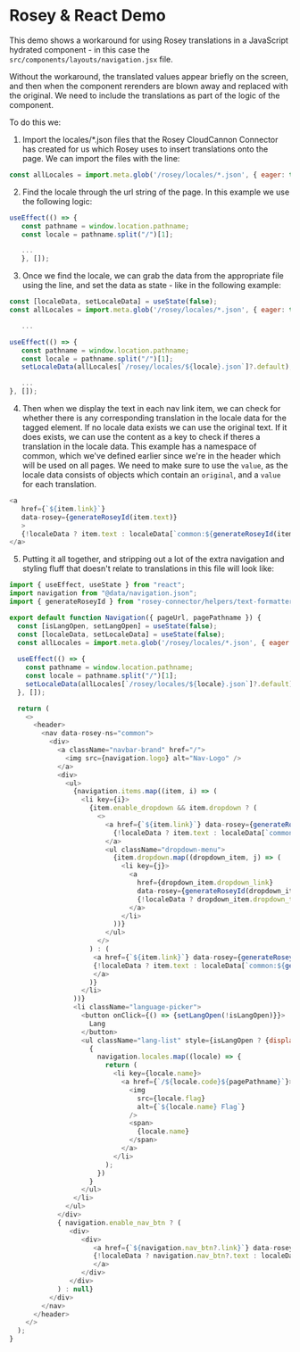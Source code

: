 # Rosey & React Demo

This demo shows a workaround for using Rosey translations in a JavaScript hydrated component - in this case the `src/components/layouts/navigation.jsx` file.

Without the workaround, the translated values appear briefly on the screen, and then when the component rerenders are blown away and replaced with the original. We need to include the translations as part of the logic of the component.

To do this we:

1. Import the locales/*.json files that the Rosey CloudCannon Connector has created for us which Rosey uses to insert translations onto the page. We can import the files with the line:
```javascript
const allLocales = import.meta.glob('/rosey/locales/*.json', { eager: true });
```
2. Find the locale through the url string of the page. In this example we use the following logic:
```javascript
useEffect(() => {
   const pathname = window.location.pathname;
   const locale = pathname.split("/")[1];

   ...
   }, []);
```
3. Once we find the locale, we can grab the data from the appropriate file using the line, and set the data as state - like in the following example:
```javascript
const [localeData, setLocaleData] = useState(false);
const allLocales = import.meta.glob('/rosey/locales/*.json', { eager: true });

   ...

useEffect(() => {
   const pathname = window.location.pathname;
   const locale = pathname.split("/")[1];
   setLocaleData(allLocales[`/rosey/locales/${locale}.json`]?.default);

   ...
}, []);

```
4. Then when we display the text in each nav link item, we can check for whether there is any corresponding translation in the locale data for the tagged element. If no locale data exists we can use the original text. If it does exists, we can use the content as a key to check if theres a translation in the locale data. This example has a namespace of common, which we've defined earlier since we're in the header which will be used on all pages. We need to make sure to use the `value`, as the locale data consists of objects which contain an `original`, and a `value` for each translation.

```javascript
<a
   href={`${item.link}`}
   data-rosey={generateRoseyId(item.text)}
   >
   {!localeData ? item.text : localeData[`common:${generateRoseyId(item.text)}`]?.value}
</a>
```

5. Putting it all together, and stripping out a lot of the extra navigation and styling fluff that doesn't relate to translations in this file will look like:

```javascript
import { useEffect, useState } from "react";
import navigation from "@data/navigation.json";
import { generateRoseyId } from "rosey-connector/helpers/text-formatters.mjs"

export default function Navigation({ pageUrl, pagePathname }) {
  const [isLangOpen, setLangOpen] = useState(false);
  const [localeData, setLocaleData] = useState(false);
  const allLocales = import.meta.glob('/rosey/locales/*.json', { eager: true });
  
  useEffect(() => {
    const pathname = window.location.pathname;
    const locale = pathname.split("/")[1];
    setLocaleData(allLocales[`/rosey/locales/${locale}.json`]?.default);
  }, []);

  return (
    <>
      <header>
        <nav data-rosey-ns="common">
          <div>
            <a className="navbar-brand" href="/">
              <img src={navigation.logo} alt="Nav-Logo" />
            </a>
            <div>
              <ul>
                {navigation.items.map((item, i) => (
                  <li key={i}>
                    {item.enable_dropdown && item.dropdown ? (
                      <>
                        <a href={`${item.link}`} data-rosey={generateRoseyId(item.text)}>
                          {!localeData ? item.text : localeData[`common:${generateRoseyId(item.text)}`]?.value}
                        </a>
                        <ul className="dropdown-menu">
                          {item.dropdown.map((dropdown_item, j) => (
                            <li key={j}>
                              <a
                                href={dropdown_item.dropdown_link}
                                data-rosey={generateRoseyId(dropdown_item.dropdown_text)}>
                                {!localeData ? dropdown_item.dropdown_text : localeData[`common:${generateRoseyId(dropdown_item.dropdown_text)}`]?.value}
                              </a>
                            </li>
                          ))}
                        </ul>
                      </>
                    ) : (
                     <a href={`${item.link}`} data-rosey={generateRoseyId(item.text)}>
                     {!localeData ? item.text : localeData[`common:${generateRoseyId(item.text)}`]?.value}
                     </a>
                    )}
                  </li>
                ))}
                <li className="language-picker">
                  <button onClick={() => {setLangOpen(!isLangOpen)}}>
                    Lang
                  </button>
                  <ul className="lang-list" style={isLangOpen ? {display: "flex"} : {display: "none"}}>
                    {
                      navigation.locales.map((locale) => {
                        return (
                          <li key={locale.name}>
                            <a href={`/${locale.code}${pagePathname}`}> 
                              <img
                                src={locale.flag}
                                alt={`${locale.name} Flag`}
                              />
                              <span>
                                {locale.name}
                              </span>
                            </a>
                          </li>
                        );
                      })
                    }
                  </ul>
                </li>
              </ul>
            </div>
            { navigation.enable_nav_btn ? (
               <div>
                  <div>
                     <a href={`${navigation.nav_btn?.link}`} data-rosey={generateRoseyId(navigation.nav_btn?.text)}>
                     {!localeData ? navigation.nav_btn?.text : localeData[`common:${generateRoseyId(navigation.nav_btn?.text)}`]?.value}
                     </a>
                  </div>
               </div>
            ) : null}
          </div>
        </nav>
      </header>
    </>
  );
}
```
